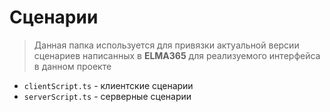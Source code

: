 # Сценарии

> Данная папка используется для привязки актуальной версии сценариев написанных в **ELMA365** для реализуемого интерфейса в данном проекте

- `clientScript.ts` - клиентские сценарии
- `serverScript.ts` - серверные сценарии